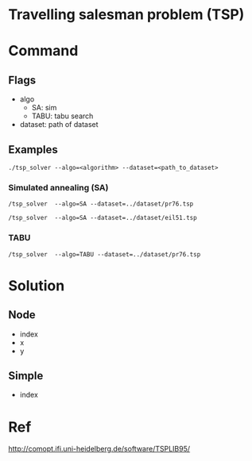 # Travelling salesman problem (TSP)

# Command

## Flags

- algo
    - SA: sim
    - TABU: tabu search
- dataset: path of dataset

## Examples

```
./tsp_solver --algo=<algorithm> --dataset=<path_to_dataset>
```

### Simulated annealing (SA)

```
/tsp_solver  --algo=SA --dataset=../dataset/pr76.tsp
```

```
/tsp_solver  --algo=SA --dataset=../dataset/eil51.tsp
```

### TABU

```
/tsp_solver  --algo=TABU --dataset=../dataset/pr76.tsp
```

# Solution

## Node

- index
- x
- y

## Simple

- index

# Ref

http://comopt.ifi.uni-heidelberg.de/software/TSPLIB95/